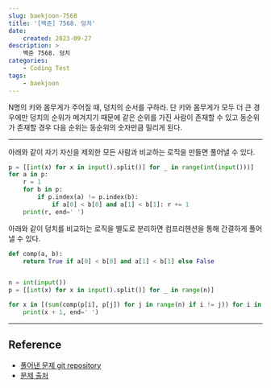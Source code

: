 ```yaml
---
slug: baekjoon-7568
title: '[백준] 7568. 덩치'
date:
    created: 2023-09-27
description: >
    백준 7568. 덩치
categories:
    - Coding Test
tags:
    - baekjoon
---
```


N명의 키와 몸무게가 주어질 때, 덩치의 순서를 구하라. 단 키와 몸무게가 모두 더 큰 경우에만 덩치의 순위가 메겨지기 때문에 같은 순위를 가진 사람이 존재할 수 있고 동순위가 존재할 경우 다음 순위는 동순위의 숫자만큼 밀리게 된다.  

<!-- more -->

---

아래와 같이 자기 자신을 제외한 모든 사람과 비교하는 로직을 만들면 풀어낼 수 있다.  

```python
p = [[int(x) for x in input().split()] for _ in range(int(input()))]
for a in p:
    r = 1
    for b in p:
        if p.index(a) != p.index(b):
            if a[0] < b[0] and a[1] < b[1]: r += 1
    print(r, end=' ')
```

아래와 같이 덩치를 비교하는 로직을 별도로 분리하면 컴프리헨션을 통해 간결하게 풀어낼 수 있다.  

```python
def comp(a, b):
    return True if a[0] < b[0] and a[1] < b[1] else False


n = int(input())
p = [[int(x) for x in input().split()] for _ in range(n)]

for x in [(sum(comp(p[i], p[j]) for j in range(n) if i != j)) for i in range(n)]:
    print(x + 1, end=' ')
```

---
## Reference
- [풀어낸 문제 git repository](https://github.com/djccnt15/coding_test)
- [문제 출처](https://www.acmicpc.net/problem/7568)
